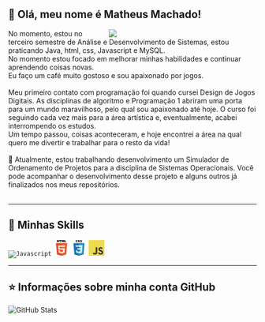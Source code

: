 ## 💜 Olá, meu nome é <strong>Matheus Machado!</strong>

<img align="right" width="300" src="https://i2.wp.com/allhtaccess.info/wp-content/uploads/2018/03/programming.gif?fit=1281%2C716&ssl=1" />
No momento, estou no terceiro semestre de Análise e Desenvolvimento de Sistemas, estou praticando Java, html, css, Javascript e MySQL.<br>
No momento estou focado em melhorar minhas habilidades e continuar aprendendo coisas novas.<br>
Eu faço um café muito gostoso e sou apaixonado por jogos.<br><br>
Meu primeiro contato com programação foi quando cursei Design de Jogos Digitais. As disciplinas de algoritmo e Programação 1 abriram uma porta para um mundo maravilhoso, pelo qual sou apaixonado até hoje.
O curso foi seguindo cada vez mais para a área artística e, eventualmente, acabei interrompendo os estudos.<br>
Um tempo passou, coisas aconteceram, e hoje encontrei a área na qual quero me divertir e trabalhar para o resto da vida!<br><br>
🔭 Atualmente, estou trabalhando desenvolvimento um Simulador de Ordenamento de Projetos para a disciplina de Sistemas Operacionais.
Você pode acompanhar o desenvolvimento desse projeto e alguns outros já finalizados nos meus repositórios.<br><br>

----

## 🚀 Minhas Skills

<code><img height="32" src="https://encrypted-tbn0.gstatic.com/images?q=tbn:ANd9GcRquS_o9EeoRceLERQbBDFUok9Mqib6rORfVr0T2SIbuQ&s" alt="Javascript"/></code>
<code><img height="32" src="https://raw.githubusercontent.com/github/explore/80688e429a7d4ef2fca1e82350fe8e3517d3494d/topics/html/html.png" alt="HTML5"/></code>
<code><img height="32" src="https://raw.githubusercontent.com/github/explore/80688e429a7d4ef2fca1e82350fe8e3517d3494d/topics/css/css.png" alt="CSS"/></code>
<code><img height="32" src="https://raw.githubusercontent.com/github/explore/80688e429a7d4ef2fca1e82350fe8e3517d3494d/topics/javascript/javascript.png" alt="Javascript"/></code>

---

## ⭐ Informações sobre minha conta GitHub
![GitHub Stats](https://github-readme-stats.vercel.app/api?username=mmachado77&show_icons=true)
